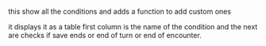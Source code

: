 this show all the conditions and adds a function to add custom ones

it displays it as a table first column is the name of the condition and the next are checks if save ends or end of turn or end of encounter.

